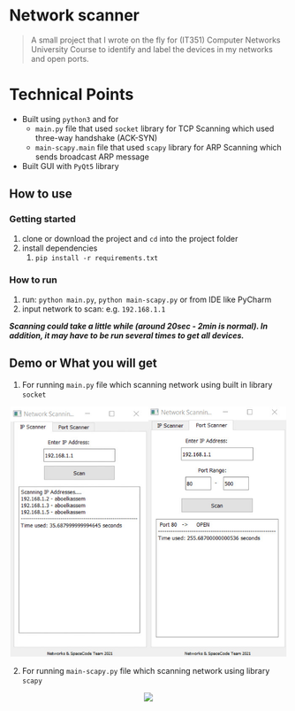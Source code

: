 # Network scanner

> A small project that I wrote on the fly for (IT351) Computer Networks University Course to identify and label the devices in my networks and open ports.


# Technical Points
- Built using `python3` and for 
  - `main.py` file that used `socket` library for TCP Scanning which used three-way handshake (ACK-SYN)
  - `main-scapy.main` file that used `scapy` library for ARP Scanning which sends broadcast ARP message
- Built GUI with `PyQt5` library

## How to use

### Getting started
 1. clone or download the project and `cd` into the project folder
 2. install dependencies
    1. `pip install -r requirements.txt`

### How to run
1. run: `python main.py`, `python main-scapy.py` or from IDE like PyCharm
2. input network to scan: e.g. `192.168.1.1`

***Scanning could take a little while (around 20sec - 2min is normal). In addition, it may have to be run several times to get all devices.***

## Demo or What you will get
1. For running `main.py` file which scanning network using built in library `socket`

<p align="center" width="100%">
  <img src="https://github.com/aboelkassem/Network-Scanner/blob/master/images/main.jpg" width="500" hight="500"/>
</p>

2. For running `main-scapy.py` file which scanning network using library `scapy`

<p align="center" width="100%">
  <img src="https://github.com/aboelkassem/Network-Scanner/blob/master
  /images/main-scapy.jpg" width="500" hight="500"/>
</p>




